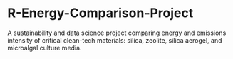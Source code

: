 # R-Energy-Comparison-Project

A sustainability and data science project comparing energy and emissions intensity of critical clean-tech materials: silica, zeolite, silica aerogel, and microalgal culture media.
